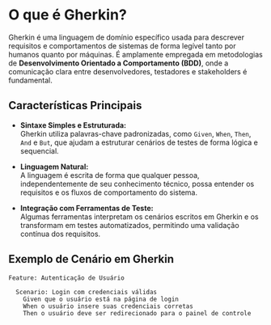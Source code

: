 # O que é Gherkin?

Gherkin é uma linguagem de domínio específico usada para descrever requisitos e comportamentos de sistemas de forma legível tanto por humanos quanto por máquinas. É amplamente empregada em metodologias de **Desenvolvimento Orientado a Comportamento (BDD)**, onde a comunicação clara entre desenvolvedores, testadores e stakeholders é fundamental.

## Características Principais

- **Sintaxe Simples e Estruturada:**  
  Gherkin utiliza palavras-chave padronizadas, como `Given`, `When`, `Then`, `And` e `But`, que ajudam a estruturar cenários de testes de forma lógica e sequencial.

- **Linguagem Natural:**  
  A linguagem é escrita de forma que qualquer pessoa, independentemente de seu conhecimento técnico, possa entender os requisitos e os fluxos de comportamento do sistema.

- **Integração com Ferramentas de Teste:**  
  Algumas ferramentas interpretam os cenários escritos em Gherkin e os transformam em testes automatizados, permitindo uma validação contínua dos requisitos.

## Exemplo de Cenário em Gherkin

```gherkin
Feature: Autenticação de Usuário

  Scenario: Login com credenciais válidas
    Given que o usuário está na página de login
    When o usuário insere suas credenciais corretas
    Then o usuário deve ser redirecionado para o painel de controle
```
